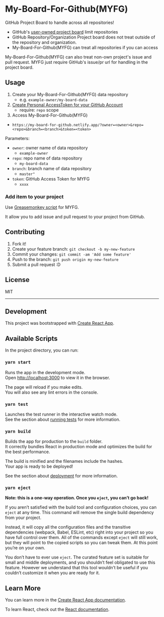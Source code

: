 # My-Board-For-Github(MYFG)

GitHub Project Board to handle across all repositories!

- GitHub's [user-owned project board](https://docs.github.com/en/github/managing-your-work-on-github/creating-a-project-board#creating-a-user-owned-project-board) limit repositories
- GitHub Repository/Organization Project board does not treat outside of the repository and organization.
- My-Board-For-Github(MYFG) can treat all repositories if you can access

My-Board-For-Github(MYFG) can also treat non-own project's issue and pull request.
MYFG just require GitHub's issue/pr url for handling in the project board.

## Usage

1. Create your My-Board-For-Github(MYFG) data repository
    - e.g. `example-owner/my-board-data`
2. [Create Personal AccessToken for your GitHub Account](https://docs.github.com/en/github/authenticating-to-github/creating-a-personal-access-token)
    - require: `repo` scope
3. Access My-Board-For-Github(MYFG)

- `https://my-board-for-github.netlify.app/?owner=<owner>&repo=<repo>&branch=<branch>&token=<token>`

Parameters:

- `owner`: owner name of data repository
    - `example-owner`
- `repo`: repo name of data repository
    - `my-board-data`
- `branch`: branch name of data repository
    - `master"`
- `token`: GitHub Access Token for MYFG
    - `xxxx`

### Add item to your project

Use [Greasemonkey script](userscript/github) for MYFG.

It allow you to add issue and pull request to your project from GitHub.

## Contributing

1. Fork it!
2. Create your feature branch: `git checkout -b my-new-feature`
3. Commit your changes: `git commit -am 'Add some feature'`
4. Push to the branch: `git push origin my-new-feature`
5. Submit a pull request :D

## License

MIT

---

## Development

This project was bootstrapped with [Create React App](https://github.com/facebook/create-react-app).

## Available Scripts

In the project directory, you can run:

### `yarn start`

Runs the app in the development mode.<br />
Open [http://localhost:3000](http://localhost:3000) to view it in the browser.

The page will reload if you make edits.<br />
You will also see any lint errors in the console.

### `yarn test`

Launches the test runner in the interactive watch mode.<br />
See the section about [running tests](https://facebook.github.io/create-react-app/docs/running-tests) for more information.

### `yarn build`

Builds the app for production to the `build` folder.<br />
It correctly bundles React in production mode and optimizes the build for the best performance.

The build is minified and the filenames include the hashes.<br />
Your app is ready to be deployed!

See the section about [deployment](https://facebook.github.io/create-react-app/docs/deployment) for more information.

### `yarn eject`

**Note: this is a one-way operation. Once you `eject`, you can’t go back!**

If you aren’t satisfied with the build tool and configuration choices, you can `eject` at any time. This command will remove the single build dependency from your project.

Instead, it will copy all the configuration files and the transitive dependencies (webpack, Babel, ESLint, etc) right into your project so you have full control over them. All of the commands except `eject` will still work, but they will point to the copied scripts so you can tweak them. At this point you’re on your own.

You don’t have to ever use `eject`. The curated feature set is suitable for small and middle deployments, and you shouldn’t feel obligated to use this feature. However we understand that this tool wouldn’t be useful if you couldn’t customize it when you are ready for it.

## Learn More

You can learn more in the [Create React App documentation](https://facebook.github.io/create-react-app/docs/getting-started).

To learn React, check out the [React documentation](https://reactjs.org/).
